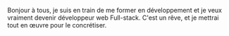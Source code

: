  Bonjour à tous, je suis en train de me former en développement et je veux vraiment devenir développeur web Full-stack. C'est un rêve, et je mettrai tout en œuvre pour le concrétiser.
